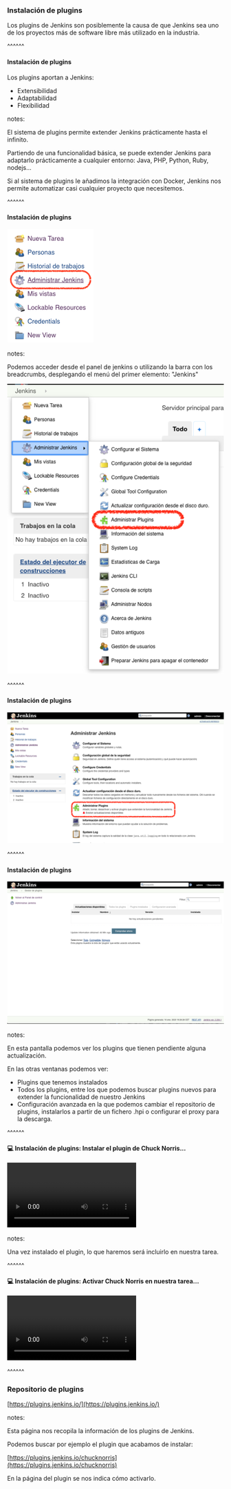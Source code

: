 
### Instalación de plugins

Los plugins de Jenkins son posiblemente la causa de que Jenkins sea uno de los 
proyectos más de software libre más utilizado en la industria.

^^^^^^

#### Instalación de plugins

Los plugins aportan a Jenkins:

* Extensibilidad
* Adaptabilidad
* Flexibilidad

notes:

El sistema de plugins permite extender Jenkins prácticamente hasta el infinito.

Partiendo de una funcionalidad básica, se puede extender Jenkins para adaptarlo prácticamente
a cualquier entorno: Java, PHP, Python, Ruby, nodejs... 

Si al sistema de plugins le añadimos la integración con Docker, Jenkins nos permite automatizar
casi cualquier proyecto que necesitemos.

^^^^^^

#### Instalación de plugins

![Plugin installation step 1](/slides/images/es/0020/plugin_installation_step_1.png)<!-- .element: class="plain"-->

notes:

Podemos acceder desde el panel de jenkins o utilizando la barra con los breadcrumbs, desplegando el menú
del primer elemento: "Jenkins"

![Plugin installation step 1 option](/slides/images/es/0020/plugin_installation_step_1_option.png)<!-- .element: class="plain"-->


^^^^^^

#### Instalación de plugins

![Plugin installation step 2](/slides/images/es/0020/plugin_installation_step_2.png)<!-- .element: class="plain"-->

^^^^^^

#### Instalación de plugins

![Plugin installation step 3](/slides/images/es/0020/plugin_installation_step_3.png)<!-- .element: class="plain"-->

notes:

En esta pantalla podemos ver los plugins que tienen pendiente alguna actualización.

En las otras ventanas podemos ver:

* Plugins que tenemos instalados
* Todos los plugins, entre los que podemos buscar plugins nuevos para extender la funcionalidad de nuestro Jenkins
* Configuración avanzada en la que podemos cambiar el repositorio de plugins, instalarlos a partir de un fichero .hpi
  o configurar el proxy para la descarga.
  

^^^^^^

#### 💻️ Instalación de plugins: Instalar el plugin de Chuck Norris...

<video controls>
  <source data-src="/slides/videos/es/0020/instalar_chuck_norris_plugin_en_jenkins.mp4" type="video/mp4" />
</video>

notes:

Una vez instalado el plugin, lo que haremos será incluirlo en nuestra tarea.

^^^^^^

#### 💻️ Instalación de plugins: Activar Chuck Norris en nuestra tarea...

<video controls>
  <source data-src="/slides/videos/es/0020/activar_plugin_chuck_norris.mp4" type="video/mp4" />
</video>

^^^^^^

### Repositorio de plugins

[https://plugins.jenkins.io/](https://plugins.jenkins.io/)

notes:

Esta página nos recopila la información de los plugins de Jenkins.

Podemos buscar por ejemplo el plugin que acabamos de instalar:

[https://plugins.jenkins.io/chucknorris](https://plugins.jenkins.io/chucknorris)

En la página del plugin se nos indica cómo activarlo.
